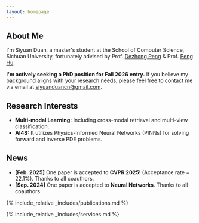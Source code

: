 ```yaml
---
layout: homepage
---
```


## About Me

I'm Siyuan Duan, a master's student at the School of Computer Science, Sichuan University, fortunately advised by Prof. [Dezhong Peng](https://cs.scu.edu.cn/info/1282/13563.htm) & Prof. [Peng Hu](https://penghu-cs.github.io).

**I'm actively seeking a PhD position for Fall 2026 entry.** If you believe my background aligns with your research needs, please feel free to contact me via email at siyuanduancn@gmail.com.

## Research Interests

- **Multi-modal Learning:** Including cross-modal retrieval and multi-view classification.
- **AI4S:** It utilizes Physics-Informed Neural Networks (PINNs) for solving forward and inverse PDE problems.

## News

- **[Feb. 2025]** One paper is accepted to **CVPR 2025**! (Acceptance rate = 22.1%). Thanks to all coauthors.
- **[Sep. 2024]** One paper is accepted to **Neural Networks**. Thanks to all coauthors.

{% include_relative _includes/publications.md %}

{% include_relative _includes/services.md %}
